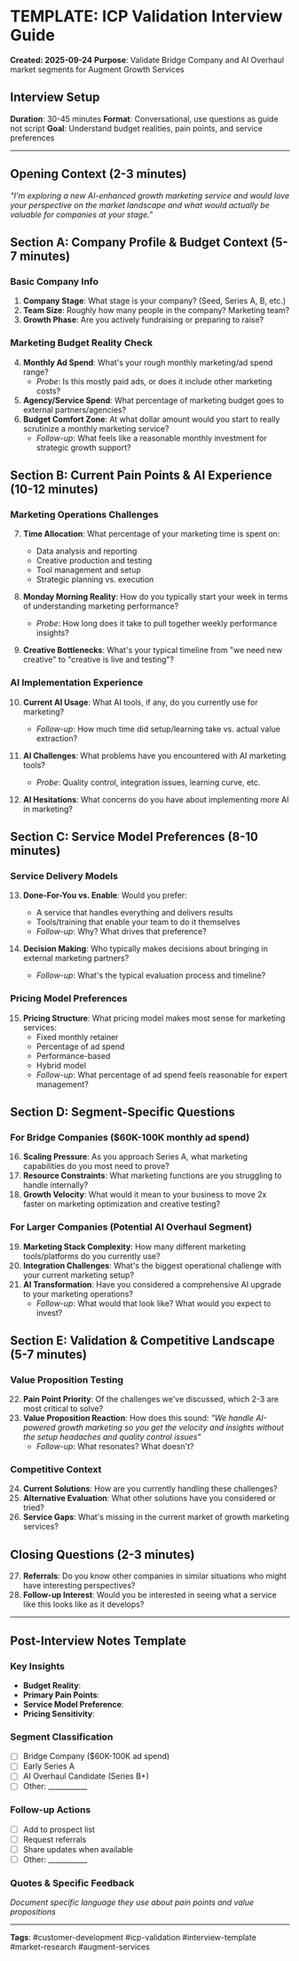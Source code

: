 # TEMPLATE: ICP Validation Interview Guide
**Created: 2025-09-24**
**Purpose**: Validate Bridge Company and AI Overhaul market segments for Augment Growth Services

## Interview Setup
**Duration**: 30-45 minutes
**Format**: Conversational, use questions as guide not script
**Goal**: Understand budget realities, pain points, and service preferences

---

## Opening Context (2-3 minutes)
*"I'm exploring a new AI-enhanced growth marketing service and would love your perspective on the market landscape and what would actually be valuable for companies at your stage."*

## Section A: Company Profile & Budget Context (5-7 minutes)

### Basic Company Info
1. **Company Stage**: What stage is your company? (Seed, Series A, B, etc.)
2. **Team Size**: Roughly how many people in the company? Marketing team?
3. **Growth Phase**: Are you actively fundraising or preparing to raise?

### Marketing Budget Reality Check
4. **Monthly Ad Spend**: What's your rough monthly marketing/ad spend range?
   - *Probe*: Is this mostly paid ads, or does it include other marketing costs?
5. **Agency/Service Spend**: What percentage of marketing budget goes to external partners/agencies?
6. **Budget Comfort Zone**: At what dollar amount would you start to really scrutinize a monthly marketing service?
   - *Follow-up*: What feels like a reasonable monthly investment for strategic growth support?

## Section B: Current Pain Points & AI Experience (10-12 minutes)

### Marketing Operations Challenges
7. **Time Allocation**: What percentage of your marketing time is spent on:
   - Data analysis and reporting
   - Creative production and testing
   - Tool management and setup
   - Strategic planning vs. execution

8. **Monday Morning Reality**: How do you typically start your week in terms of understanding marketing performance?
   - *Probe*: How long does it take to pull together weekly performance insights?

9. **Creative Bottlenecks**: What's your typical timeline from "we need new creative" to "creative is live and testing"?

### AI Implementation Experience
10. **Current AI Usage**: What AI tools, if any, do you currently use for marketing?
    - *Follow-up*: How much time did setup/learning take vs. actual value extraction?

11. **AI Challenges**: What problems have you encountered with AI marketing tools?
    - *Probe*: Quality control, integration issues, learning curve, etc.

12. **AI Hesitations**: What concerns do you have about implementing more AI in marketing?

## Section C: Service Model Preferences (8-10 minutes)

### Service Delivery Models
13. **Done-For-You vs. Enable**: Would you prefer:
    - A service that handles everything and delivers results
    - Tools/training that enable your team to do it themselves
    - *Follow-up*: Why? What drives that preference?

14. **Decision Making**: Who typically makes decisions about bringing in external marketing partners?
    - *Follow-up*: What's the typical evaluation process and timeline?

### Pricing Model Preferences
15. **Pricing Structure**: What pricing model makes most sense for marketing services:
    - Fixed monthly retainer
    - Percentage of ad spend
    - Performance-based
    - Hybrid model
    - *Follow-up*: What percentage of ad spend feels reasonable for expert management?

## Section D: Segment-Specific Questions

### For Bridge Companies ($60K-100K monthly ad spend)
16. **Scaling Pressure**: As you approach Series A, what marketing capabilities do you most need to prove?
17. **Resource Constraints**: What marketing functions are you struggling to handle internally?
18. **Growth Velocity**: What would it mean to your business to move 2x faster on marketing optimization and creative testing?

### For Larger Companies (Potential AI Overhaul Segment)
19. **Marketing Stack Complexity**: How many different marketing tools/platforms do you currently use?
20. **Integration Challenges**: What's the biggest operational challenge with your current marketing setup?
21. **AI Transformation**: Have you considered a comprehensive AI upgrade to your marketing operations?
    - *Follow-up*: What would that look like? What would you expect to invest?

## Section E: Validation & Competitive Landscape (5-7 minutes)

### Value Proposition Testing
22. **Pain Point Priority**: Of the challenges we've discussed, which 2-3 are most critical to solve?
23. **Value Proposition Reaction**: How does this sound: *"We handle AI-powered growth marketing so you get the velocity and insights without the setup headaches and quality control issues"*
    - *Follow-up*: What resonates? What doesn't?

### Competitive Context
24. **Current Solutions**: How are you currently handling these challenges?
25. **Alternative Evaluation**: What other solutions have you considered or tried?
26. **Service Gaps**: What's missing in the current market of growth marketing services?

## Closing Questions (2-3 minutes)
27. **Referrals**: Do you know other companies in similar situations who might have interesting perspectives?
28. **Follow-up Interest**: Would you be interested in seeing what a service like this looks like as it develops?

---

## Post-Interview Notes Template

### Key Insights
- **Budget Reality**:
- **Primary Pain Points**:
- **Service Model Preference**:
- **Pricing Sensitivity**:

### Segment Classification
- [ ] Bridge Company ($60K-100K ad spend)
- [ ] Early Series A
- [ ] AI Overhaul Candidate (Series B+)
- [ ] Other: ___________

### Follow-up Actions
- [ ] Add to prospect list
- [ ] Request referrals
- [ ] Share updates when available
- [ ] Other: ___________

### Quotes & Specific Feedback
*Document specific language they use about pain points and value propositions*

---

**Tags**: #customer-development #icp-validation #interview-template #market-research #augment-services